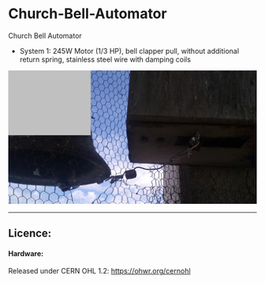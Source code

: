 # Church-Bell-Automator
Church Bell Automator

- System 1: 245W Motor (1/3 HP), bell clapper pull, without additional return spring, stainless steel wire with damping coils

![img](https://raw.githubusercontent.com/rtek1000/Church-Bell-Automator/refs/heads/main/System1/Img/IMG_20241220_4.jpg)

--------

## Licence:

#### Hardware:
Released under CERN OHL 1.2: https://ohwr.org/cernohl
